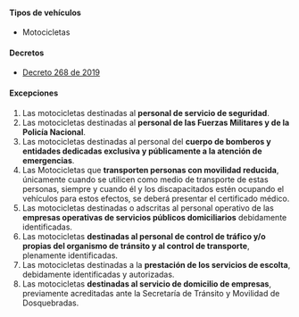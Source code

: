 #### Tipos de vehículos

- Motocicletas

#### Decretos

- [Decreto 268 de 2019](/dosquebradas/decreto-268-de-2019.pdf)

#### Excepciones

1. Las motocicletas destinadas al **personal de servicio de seguridad**.
2. Las motocicletas destinadas al **personal de las Fuerzas Militares y de la Policía Nacional**.
3. Las motocicletas destinadas al personal del **cuerpo de bomberos y entidades dedicadas exclusiva y públicamente a la atención de emergencias**.
4. Las Motocicletas que **transporten personas con movilidad reducida**, únicamente cuando se utilicen como medio de transporte de estas personas, siempre y cuando él y los discapacitados estén ocupando el vehículos para estos efectos, se deberá presentar el certificado médico.
5. Las motocicletas destinadas o adscritas al personal operativo de las **empresas operativas de servicios públicos domiciliarios** debidamente identificadas.
6. Las motocicletas **destinadas al personal de control de tráfico y/o propias del organismo de tránsito y al control de transporte**, plenamente identificadas.
7. Las motocicletas destinadas a la **prestación de los servicios de escolta**, debidamente identificadas y autorizadas.
8. Las motocicletas **destinadas al servicio de domicilio de empresas**, previamente acreditadas ante la Secretaría de Tránsito y Movilidad de Dosquebradas.
